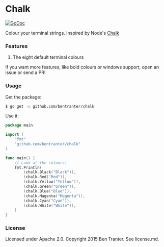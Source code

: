 # Chalk

[![GoDoc](https://godoc.org/github.com/bentranter/chalk?status.svg)](https://godoc.org/github.com/bentranter/chalk)

Colour your terminal strings. Inspired by Node's [Chalk](https://github.com/chalk/chalk)

### Features

1. The eight default terminal colours

If you want more features, like bold colours or windows support, open an issue or send a PR!

### Usage

Get the package:

```bash
$ go get -u github.com/bentranter/chalk
```

Use it:

```go
package main

import (
    "fmt"
    "github.com/bentranter/chalk"
)

func main() {
    // Look at the colours!
    fmt.Println(
        (chalk.Black("Black")),
        (chalk.Red("Red")),
        (chalk.Yellow("Yellow")),
        (chalk.Green("Green")),
        (chalk.Blue("Blue")),
        (chalk.Magenta("Magenta")),
        (chalk.Cyan("Cyan")),
        (chalk.White("White")),
    )
}
```

### License

Licensed under Apache 2.0. Copyright 2015 Ben Tranter. See license.md.
